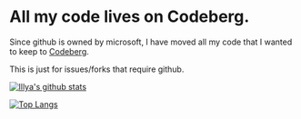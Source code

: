 # All my code lives on Codeberg.


Since github is owned by microsoft, I have moved all my code that I wanted to keep to [Codeberg](https://codeberg.org/illyalaifu).


This is just for issues/forks that require github.

[![Illya's github stats](https://github-readme-stats.vercel.app/api?username=illya-laifu&count_private=true&show_icons=true)](https://github.com/illya-laifu)

[![Top Langs](https://github-readme-stats.vercel.app/api/top-langs/?username=illya-laifu&hide=php)](https://github.com/illya-laifu)
